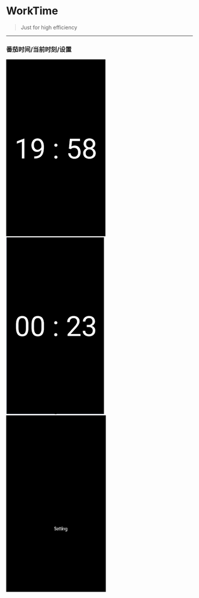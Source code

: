 # WorkTime
> Just for high efficiency

---

### 番茄时间/当前时刻/设置

![tomato](/app/src/main/assets/page_tomato.png) <br>
![clock](/app/src/main/assets/page_clock.png) <br>
![setting](/app/src/main/assets/page_setting.png)
